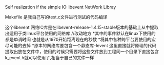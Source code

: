 Self realization if the simple IO libevent NetWork Libray

Makefile 是我自己写的test.c文件进行测试的代码编译


这个libevent 网络IO库是在libevent-release-1.4.15-stable版本的基础上从中提取出适用于类linux平台使用的网络库
//改动地方
*其中的事件默认在linux下使用的都是单调时间 也就是从1970开始距离现在的秒数
*将其中各种跨平台要使用的宏尽可能的去掉
*原本的网络库要包含一个静态库-levent 这里直接就将原理的代码提取出放在文件中，使用的时候只需要将这些文件放到工程同一个目录下直接包含k_event.h就可以使用了,相当于自己的文件一样